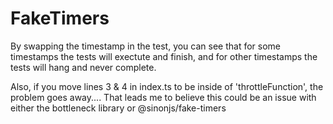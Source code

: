 # FakeTimers

By swapping the timestamp in the test, you can see that for some timestamps the tests will exectute and finish, and for other timestamps the tests will hang and never complete.

Also, if you move lines 3 & 4 in index.ts to be inside of 'throttleFunction', the problem goes away.... That leads me to believe this could be an issue with either the bottleneck library or @sinonjs/fake-timers 
